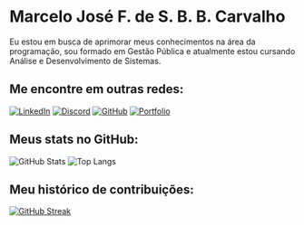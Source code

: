 # Marcelo José F. de S. B. B. Carvalho
Eu estou em busca de aprimorar meus conhecimentos na área da programação, sou formado em Gestão Pública e atualmente estou cursando Análise e Desenvolvimento de Sistemas.

## Me encontre em outras redes:
[![LinkedIn](https://img.shields.io/badge/LinkedIn-0077B5?style=for-the-badge&logo=linkedin&logoColor=white)](https://www.linkedin.com/in/marcelo-josé-carvalho-6a4321222/)
[![Discord](https://img.shields.io/badge/Discord-7289DA?style=for-the-badge&logo=discord&logoColor=white)](https://discord.com/channels/@zerox_ap/)
[![GitHub](https://img.shields.io/badge/GitHub-100000?style=for-the-badge&logo=github&logoColor=white)](https://github.com/ZeroX15)
[![Portfolio](https://img.shields.io/badge/Portfolio-FF5722?style=for-the-badge&logo=todoist&logoColor=white)](https://marcelocarvalho.vercel.app)


## Meus stats no GitHub:
![GitHub Stats](https://github-readme-stats.vercel.app/api?username=ZeroX15&theme=transparent&bg_color=000&border_color=30A3DC&show_icons=true&icon_color=30A3DC&title_color=E94D5F&text_color=FFF)
![Top Langs](https://github-readme-stats-git-masterrstaa-rickstaa.vercel.app/api/top-langs/?username=ZeroX15&bg_color=000&border_color=30A3DC&title_color=E94D5F&text_color=FFF)
## Meu histórico de contribuições:
[![GitHub Streak](https://streak-stats.demolab.com/?user=ZeroX15&theme=bear&background=000&border=30A3DC&dates=FFF)](https://git.io/streak-stats)


